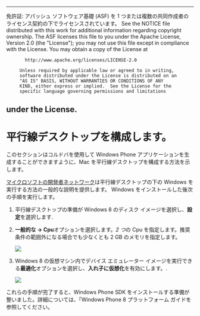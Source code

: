 * * *

免許証: アパッシュ ソフトウェア基礎 (ASF) を 1 つまたは複数の共同作成者のライセンス契約の下でライセンスされています。 See the NOTICE file distributed with this work for additional information regarding copyright ownership. The ASF licenses this file to you under the Apache License, Version 2.0 (the "License"); you may not use this file except in compliance with the License. You may obtain a copy of the License at

           http://www.apache.org/licenses/LICENSE-2.0
    
         Unless required by applicable law or agreed to in writing,
         software distributed under the License is distributed on an
         "AS IS" BASIS, WITHOUT WARRANTIES OR CONDITIONS OF ANY
         KIND, either express or implied.  See the License for the
         specific language governing permissions and limitations
    

## under the License.

# 平行線デスクトップを構成します。

このセクションはコルドバを使用して Windows Phone アプリケーションを生成することができますように、Mac を平行線デスクトップを構成する方法を示します。

[マイクロソフトの開発者ネットワーク][1]は平行線デスクトップの下の Windows を実行する方法の一般的な説明を提供します。 Windows をインストールした後次の手順を実行します。

 [1]: http://msdn.microsoft.com/en-US/library/windows/apps/jj945424

1.  平行線デスクトップの準備が Windows 8 のディスク イメージを選択し、**設定**を選択します.

2.  **一般的な → Cpu**オプションを選択します。*2 つ*の Cpu を指定します。推奨条件の範囲外になる場合でも少なくとも 2 GB のメモリを指定します。
    
    ![][2]

3.  Windows 8 の仮想マシン内でデバイス エミュレーター イメージを実行できる**最適化**オプションを選択し、**入れ子に仮想化**を有効にします。.
    
    ![][3]

 [2]: img/guide/platforms/wp8/parallel_cpu_opts.png
 [3]: img/guide/platforms/wp8/parallel_optimize_opts.png

これらの手順が完了すると、Windows Phone SDK をインストールする準備が整いました。詳細については、「Windows Phone 8 プラットフォーム ガイドを参照してください。